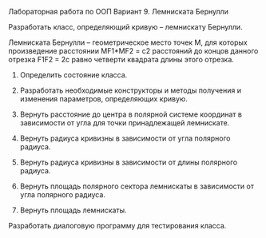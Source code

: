 Лабораторная работа по ООП
Вариант 9. Лемниската Бернулли

Разработать класс, определяющий кривую – лемнискату Бернулли.

Лемниската Бернулли – геометрическое место точек M, для которых произведение расстоянии MF1*MF2 = с2 расстояний до концов данного отрезка F1F2 = 2c равно четверти квадрата длины этого отрезка.

1) Определить состояние класса.

2) Разработать необходимые конструкторы и методы получения и изменения параметров, определяющих кривую.

3) Вернуть расстояние до центра в полярной системе координат в зависимости от угла для точки принадлежащей лемнискате.

4) Вернуть радиуса кривизны в зависимости от угла полярного радиуса.

5) Вернуть радиуса кривизны в зависимости от длины полярного радиуса.

6) Вернуть площадь полярного сектора лемнискаты в зависимости от угла полярного радиуса.

7) Вернуть площадь лемнискаты.

Разработать диалоговую программу для тестирования класса.

